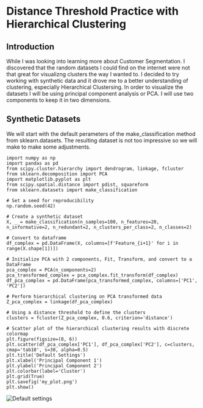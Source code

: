 # Distance Threshold Practice with Hierarchical Clustering 

## Introduction
While I was looking into learning more about Customer Segmentation. I discovered that the random datasets I could find on the internet were not that great for visualizng clusters the way I wanted to. I decided to try working with synthetic data and it drove me to a better understanding of clustering, especially Hierarchical Clustersing. In order to visualize the datasets I will be using principal component analysis or PCA. I will use two components to keep it in two dimensions.

## Synthetic Datasets
We will start with the default perameters of the make_classification method from sklearn.datasets. The resulting dataset is not too impressive so we will make to make some adjustments. 
```
import numpy as np
import pandas as pd
from scipy.cluster.hierarchy import dendrogram, linkage, fcluster
from sklearn.decomposition import PCA
import matplotlib.pyplot as plt
from scipy.spatial.distance import pdist, squareform
from sklearn.datasets import make_classification

# Set a seed for reproducibility
np.random.seed(42)

# Create a synthetic dataset
X, _ = make_classification(n_samples=100, n_features=20, n_informative=2, n_redundant=2, n_clusters_per_class=2, n_classes=2)

# Convert to dataframe
df_complex = pd.DataFrame(X, columns=[f'Feature_{i+1}' for i in range(X.shape[1])])

# Initialize PCA with 2 components, Fit, Transform, and convert to a DataFrame
pca_complex = PCA(n_components=2)
pca_transformed_complex = pca_complex.fit_transform(df_complex)
df_pca_complex = pd.DataFrame(pca_transformed_complex, columns=['PC1', 'PC2'])

# Perform hierarchical clustering on PCA transformed data
Z_pca_complex = linkage(df_pca_complex)

# Using a distance threshold to define the clusters
clusters = fcluster(Z_pca_complex, 0.6, criterion='distance')

# Scatter plot of the hierarchical clustering results with discrete colormap
plt.figure(figsize=(8, 6))
plt.scatter(df_pca_complex['PC1'], df_pca_complex['PC2'], c=clusters, cmap='tab10', s=30, alpha=0.5)
plt.title('Default Settings')
plt.xlabel('Principal Component 1')
plt.ylabel('Principal Component 2')
plt.colorbar(label='Cluster')
plt.grid(True)
plt.savefig('my_plot.png')
plt.show()
```

![Default settings]()



